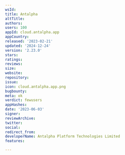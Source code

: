 ```yaml
---
wsId: 
title: Antalpha
altTitle: 
authors: 
users: 100
appId: cloud.antalpha.app
appCountry: 
released: '2023-02-21'
updated: '2024-12-24'
version: '2.23.0'
stars: 
ratings: 
reviews: 
size: 
website: 
repository: 
issue: 
icon: cloud.antalpha.app.png
bugbounty: 
meta: ok
verdict: fewusers
appHashes: 
date: '2023-06-03'
signer: 
reviewArchive: 
twitter: 
social: 
redirect_from: 
developerName: Antalpha Platform Technologies Limited
features: 

---
```


